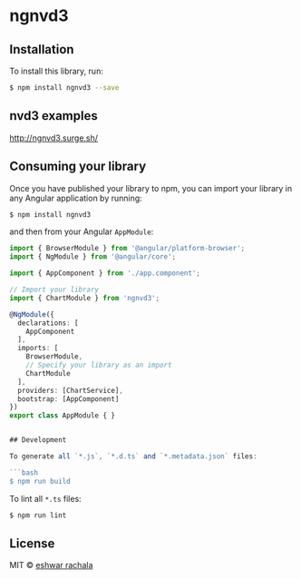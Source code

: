 # ngnvd3

## Installation

To install this library, run:

```bash
$ npm install ngnvd3 --save
```

## nvd3 examples 
http://ngnvd3.surge.sh/

## Consuming your library

Once you have published your library to npm, you can import your library in any Angular application by running:

```bash
$ npm install ngnvd3
```

and then from your Angular `AppModule`:

```typescript
import { BrowserModule } from '@angular/platform-browser';
import { NgModule } from '@angular/core';

import { AppComponent } from './app.component';

// Import your library
import { ChartModule } from 'ngnvd3';

@NgModule({
  declarations: [
    AppComponent
  ],
  imports: [
    BrowserModule,
    // Specify your library as an import
    ChartModule
  ],
  providers: [ChartService],
  bootstrap: [AppComponent]
})
export class AppModule { }


## Development

To generate all `*.js`, `*.d.ts` and `*.metadata.json` files:

```bash
$ npm run build
```

To lint all `*.ts` files:

```bash
$ npm run lint
```

## License

MIT © [eshwar rachala](mailto:eshwar.appdev@gmail.com)
